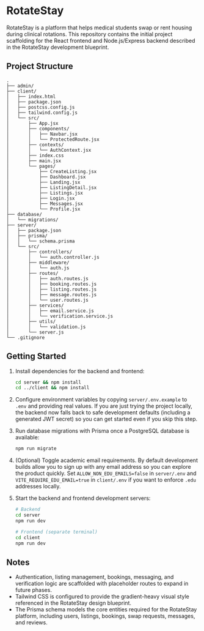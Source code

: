 # RotateStay

RotateStay is a platform that helps medical students swap or rent housing during clinical rotations. This repository contains the initial project scaffolding for the React frontend and Node.js/Express backend described in the RotateStay development blueprint.

## Project Structure

```
.
├── admin/
├── client/
│   ├── index.html
│   ├── package.json
│   ├── postcss.config.js
│   ├── tailwind.config.js
│   └── src/
│       ├── App.jsx
│       ├── components/
│       │   ├── Navbar.jsx
│       │   └── ProtectedRoute.jsx
│       ├── contexts/
│       │   └── AuthContext.jsx
│       ├── index.css
│       ├── main.jsx
│       └── pages/
│           ├── CreateListing.jsx
│           ├── Dashboard.jsx
│           ├── Landing.jsx
│           ├── ListingDetail.jsx
│           ├── Listings.jsx
│           ├── Login.jsx
│           ├── Messages.jsx
│           └── Profile.jsx
├── database/
│   └── migrations/
├── server/
│   ├── package.json
│   ├── prisma/
│   │   └── schema.prisma
│   └── src/
│       ├── controllers/
│       │   └── auth.controller.js
│       ├── middleware/
│       │   └── auth.js
│       ├── routes/
│       │   ├── auth.routes.js
│       │   ├── booking.routes.js
│       │   ├── listing.routes.js
│       │   ├── message.routes.js
│       │   └── user.routes.js
│       ├── services/
│       │   ├── email.service.js
│       │   └── verification.service.js
│       ├── utils/
│       │   └── validation.js
│       └── server.js
└── .gitignore
```

## Getting Started

1. Install dependencies for the backend and frontend:

   ```bash
   cd server && npm install
   cd ../client && npm install
   ```

2. Configure environment variables by copying `server/.env.example` to `.env` and providing real values. If you are just
   trying the project locally, the backend now falls back to safe development defaults (including a generated JWT secret) so
   you can get started even if you skip this step.

3. Run database migrations with Prisma once a PostgreSQL database is available:

   ```bash
   npm run migrate
   ```

4. (Optional) Toggle academic email requirements. By default development builds allow you to sign up with any email address
   so you can explore the product quickly. Set `ALLOW_NON_EDU_EMAILS=false` in `server/.env` and
   `VITE_REQUIRE_EDU_EMAIL=true` in `client/.env` if you want to enforce `.edu` addresses locally.

5. Start the backend and frontend development servers:

   ```bash
   # Backend
   cd server
   npm run dev

   # Frontend (separate terminal)
   cd client
   npm run dev
   ```

## Notes

- Authentication, listing management, bookings, messaging, and verification logic are scaffolded with placeholder routes to expand in future phases.
- Tailwind CSS is configured to provide the gradient-heavy visual style referenced in the RotateStay design blueprint.
- The Prisma schema models the core entities required for the RotateStay platform, including users, listings, bookings, swap requests, messages, and reviews.
